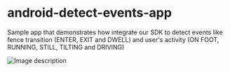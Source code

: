 # android-detect-events-app
Sample app that demonstrates how integrate our SDK to detect events like fence transition (ENTER, EXIT and DWELL) and user's activity (ON FOOT, RUNNING, STILL, TILTING and DRIVING)


![Image description](https://i.ibb.co/7gnwfYX/geoevents.png)

